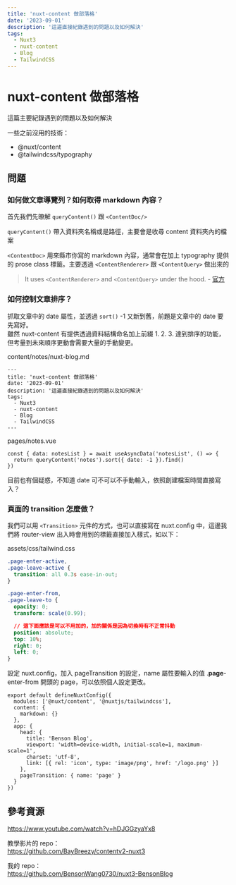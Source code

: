 ```yaml
---
title: 'nuxt-content 做部落格'
date: '2023-09-01'
description: '這遍直接紀錄遇到的問題以及如何解決'
tags:
  - Nuxt3
  - nuxt-content
  - Blog
  - TailwindCSS
---
```


# nuxt-content 做部落格

這篇主要紀錄遇到的問題以及如何解決

一些之前沒用的技術：

- @nuxt/content
- @tailwindcss/typography

## 問題

### 如何做文章導覽列？如何取得 markdown 內容？

首先我們先暸解 `queryContent()` 跟 `<ContentDoc/>`

`queryContent()` 帶入資料夾名稱或是路徑，主要會是收尋 content 資料夾內的檔案

`<ContentDoc>` 用來縣市你寫的 markdown 內容，通常會在加上 typography 提供的 prose class 標籤。主要透過 `<ContentRenderer>` 跟 `<ContentQuery>` 做出來的

> It uses `<ContentRenderer>` and `<ContentQuery>` under the hood. - [官方](https://content.nuxtjs.org/api/components/content-doc)

### 如何控制文章排序？

抓取文章中的 date 屬性，並透過 `sort()` -1 又新到舊，前題是文章中的 date 要先寫好。<br>雖然 nuxt-content 有提供透過資料結構命名加上前綴 1. 2. 3. 達到排序的功能，但考量到未來順序更動會需要大量的手動變更。

content/notes/nuxt-blog.md

```
---
title: 'nuxt-content 做部落格'
date: '2023-09-01'
description: '這遍直接紀錄遇到的問題以及如何解決'
tags:
  - Nuxt3
  - nuxt-content
  - Blog
  - TailwindCSS
---
```

pages/notes.vue

```
const { data: notesList } = await useAsyncData('notesList', () => {
  return queryContent('notes').sort({ date: -1 }).find()
})
```

目前也有個疑惑，不知道 date 可不可以不手動輸入，依照創建檔案時間直接寫入？

### 頁面的 transition 怎麼做？

我們可以用 `<Transition>` 元件的方式，也可以直接寫在 nuxt.config 中，這邊我們將 router-view 出入時會用到的標籤直接加入樣式，如以下：

assets/css/tailwind.css

```css class='mt-0'
.page-enter-active,
.page-leave-active {
  transition: all 0.3s ease-in-out;
}

.page-enter-from,
.page-leave-to {
  opacity: 0;
  transform: scale(0.99);

  // 這下面應該是可以不用加的，加的關係是因為切換時有不正常抖動
  position: absolute;
  top: 10%;
  right: 0;
  left: 0;
}
```

設定 nuxt.config，加入 pageTransition 的設定，name 屬性要輸入的值 .**page**-enter-from 開頭的 page，可以依照個人設定更改。

```
export default defineNuxtConfig({
  modules: ['@nuxt/content', '@nuxtjs/tailwindcss'],
  content: {
    markdown: {}
  },
  app: {
    head: {
      title: 'Benson Blog',
      viewport: 'width=device-width, initial-scale=1, maximum-scale=1',
      charset: 'utf-8',
      link: [{ rel: 'icon', type: 'image/png', href: '/logo.png' }]
    },
    pageTransition: { name: 'page' }
  }
})
```

## 參考資源

https://www.youtube.com/watch?v=hDJGGzyaYx8

教學影片的 repo：<br>
https://github.com/BayBreezy/contentv2-nuxt3

我的 repo：<br>
https://github.com/BensonWang0730/nuxt3-BensonBlog
